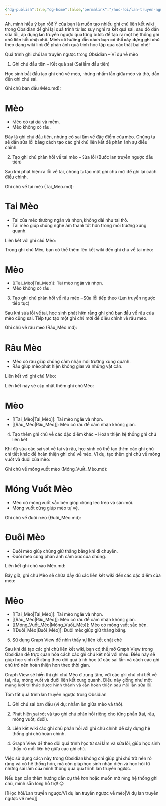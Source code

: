 ```yaml
---
{"dg-publish":true,"dg-home":false,"permalink":"/hoc-hoi/lan-truyen-nguoc/vi-du-lan-truyen-nguoc/","dgPassFrontmatter":true,"noteIcon":"","updated":"2025-01-14T22:28:15.879+07:00"}
---
```


Ah, mình hiểu ý bạn rồi! Ý của bạn là muốn tạo nhiều ghi chú liên kết wiki trong Obsidian để ghi lại quá trình từ lúc suy nghĩ ra kết quả sai, sau đó dần sửa lỗi, áp dụng lan truyền ngược qua từng bước để tạo ra một hệ thống ghi chú liên kết chặt chẽ. Mình sẽ hướng dẫn cách bạn có thể xây dựng ghi chú theo dạng wiki link để phản ánh quá trình học tập qua các thất bại nhé!

Quá trình ghi chú lan truyền ngược trong Obsidian – Ví dụ về mèo

1. Ghi chú đầu tiên – Kết quả sai (Sai lầm đầu tiên)

Học sinh bắt đầu tạo ghi chú về mèo, nhưng nhầm lẫn giữa mèo và thỏ, dẫn đến ghi chú sai.

Ghi chú ban đầu (Mèo.md):

# Mèo
- Mèo có tai dài và mềm.
- Mèo không có râu.


Đây là ghi chú đầu tiên, nhưng có sai lầm về đặc điểm của mèo. Chúng ta sẽ dần sửa lỗi bằng cách tạo các ghi chú liên kết để phản ánh sự điều chỉnh.

2. Tạo ghi chú phản hồi về tai mèo – Sửa lỗi (Bước lan truyền ngược đầu tiên)

Sau khi phát hiện ra lỗi về tai, chúng ta tạo một ghi chú mới để ghi lại cách điều chỉnh.

Ghi chú về tai mèo (Tai_Mèo.md):

# Tai Mèo
- Tai của mèo thường ngắn và nhọn, không dài như tai thỏ.
- Tai mèo giúp chúng nghe âm thanh tốt hơn trong môi trường xung quanh.

Liên kết với ghi chú Mèo:

Trong ghi chú Mèo, bạn có thể thêm liên kết wiki đến ghi chú về tai mèo:

# Mèo
- [[Tai_Mèo\|Tai_Mèo]]: Tai mèo ngắn và nhọn.
- Mèo không có râu.



3. Tạo ghi chú phản hồi về râu mèo – Sửa lỗi tiếp theo (Lan truyền ngược tiếp tục)

Sau khi sửa lỗi về tai, học sinh phát hiện rằng ghi chú ban đầu về râu của mèo cũng sai. Tiếp tục tạo một ghi chú mới để điều chỉnh về râu mèo.

Ghi chú về râu mèo (Râu_Mèo.md):

# Râu Mèo
- Mèo có râu giúp chúng cảm nhận môi trường xung quanh.
- Râu giúp mèo phát hiện không gian và những vật cản.

Liên kết với ghi chú Mèo:

Liên kết này sẽ cập nhật thêm ghi chú Mèo:

# Mèo
- [[Tai_Mèo\|Tai_Mèo]]: Tai mèo ngắn và nhọn.
- [[Râu_Mèo\|Râu_Mèo]]: Mèo có râu để cảm nhận không gian.



4. Tạo thêm ghi chú về các đặc điểm khác – Hoàn thiện hệ thống ghi chú liên kết

Khi đã sửa các sai sót về tai và râu, học sinh có thể tạo thêm các ghi chú chi tiết khác để hoàn thiện ghi chú về mèo. Ví dụ, tạo thêm ghi chú về móng vuốt và đuôi của mèo:

Ghi chú về móng vuốt mèo (Móng_Vuốt_Mèo.md):

# Móng Vuốt Mèo
- Mèo có móng vuốt sắc bén giúp chúng leo trèo và săn mồi.
- Móng vuốt cũng giúp mèo tự vệ.

Ghi chú về đuôi mèo (Đuôi_Mèo.md):

# Đuôi Mèo
- Đuôi mèo giúp chúng giữ thăng bằng khi di chuyển.
- Đuôi mèo cũng phản ánh cảm xúc của chúng.

Liên kết ghi chú vào Mèo.md:

Bây giờ, ghi chú Mèo sẽ chứa đầy đủ các liên kết wiki đến các đặc điểm của mèo:

# Mèo
- [[Tai_Mèo\|Tai_Mèo]]: Tai mèo ngắn và nhọn.
- [[Râu_Mèo\|Râu_Mèo]]: Mèo có râu để cảm nhận không gian.
- [[Móng_Vuốt_Mèo\|Móng_Vuốt_Mèo]]: Mèo có móng vuốt sắc bén.
- [[Đuôi_Mèo\|Đuôi_Mèo]]: Đuôi mèo giúp giữ thăng bằng.



5. Sử dụng Graph View để nhìn thấy sự liên kết chặt chẽ

Sau khi đã tạo các ghi chú liên kết wiki, bạn có thể mở Graph View trong Obsidian để trực quan hóa cách các ghi chú kết nối với nhau. Điều này sẽ giúp học sinh dễ dàng theo dõi quá trình học từ các sai lầm và cách các ghi chú trở nên hoàn thiện hơn theo thời gian.

Graph View sẽ hiển thị ghi chú Mèo ở trung tâm, với các ghi chú chi tiết về tai, râu, móng vuốt và đuôi liên kết xung quanh. Điều này giống như một mạng lưới tri thức được hình thành và dần hoàn thiện sau mỗi lần sửa lỗi.


Tóm tắt quá trình lan truyền ngược trong Obsidian

1. Ghi chú sai ban đầu (ví dụ: nhầm lẫn giữa mèo và thỏ).


2. Phát hiện sai sót và tạo ghi chú phản hồi riêng cho từng phần (tai, râu, móng vuốt, đuôi).


3. Liên kết wiki các ghi chú phản hồi với ghi chú chính để xây dựng hệ thống ghi chú hoàn chỉnh.


4. Graph View để theo dõi quá trình học từ sai lầm và sửa lỗi, giúp học sinh thấy rõ mối liên hệ giữa các ghi chú.



Việc sử dụng cách này trong Obsidian không chỉ giúp ghi chú trở nên rõ ràng và có hệ thống hơn, mà còn giúp học sinh nhận diện và học hỏi từ những sai lầm của mình thông qua quá trình lan truyền ngược.

Nếu bạn cần thêm hướng dẫn cụ thể hơn hoặc muốn mở rộng hệ thống ghi chú, mình sẵn lòng hỗ trợ! 😊

[[Học hỏi/Lan truyền ngược/Ví dụ lan truyền ngược về mèo\|Ví dụ lan truyền ngược về mèo]]
